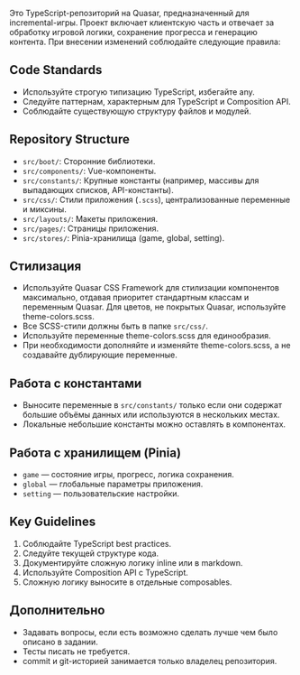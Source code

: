 Это TypeScript-репозиторий на Quasar, предназначенный для incremental-игры. Проект включает клиентскую часть и отвечает за обработку игровой логики, сохранение прогресса и генерацию контента. При внесении изменений соблюдайте следующие правила:

## Code Standards

- Используйте строгую типизацию TypeScript, избегайте any.
- Следуйте паттернам, характерным для TypeScript и Composition API.
- Соблюдайте существующую структуру файлов и модулей.

## Repository Structure

- `src/boot/`: Сторонние библиотеки.
- `src/components/`: Vue-компоненты.
- `src/constants/`: Крупные константы (например, массивы для выпадающих списков, API-константы).
- `src/css/`: Стили приложения (`.scss`), централизованные переменные и миксины.
- `src/layouts/`: Макеты приложения.
- `src/pages/`: Страницы приложения.
- `src/stores/`: Pinia-хранилища (game, global, setting).

## Стилизация

- Используйте Quasar CSS Framework для стилизации компонентов максимально, отдавая приоритет стандартным классам и переменным Quasar. Для цветов, не покрытых Quasar, используйте theme-colors.scss.
- Все SCSS-стили должны быть в папке `src/css/`.
- Используйте переменные theme-colors.scss для единообразия.
- При необходимости дополняйте и изменяйте theme-colors.scss, а не создавайте дублирующие переменные.

## Работа с константами

- Выносите переменные в `src/constants/` только если они содержат большие объёмы данных или используются в нескольких местах.
- Локальные небольшие константы можно оставлять в компонентах.

## Работа с хранилищем (Pinia)

- `game` — состояние игры, прогресс, логика сохранения.
- `global` — глобальные параметры приложения.
- `setting` — пользовательские настройки.

## Key Guidelines

1. Соблюдайте TypeScript best practices.
2. Следуйте текущей структуре кода.
3. Документируйте сложную логику inline или в markdown.
4. Используйте Composition API с TypeScript.
5. Сложную логику выносите в отдельные composables.

## Дополнительно

- Задавать вопросы, если есть возможно сделать лучше чем было описано в задании.
- Тесты писать не требуется.
- commit и git-историей занимается только владелец репозитория.

